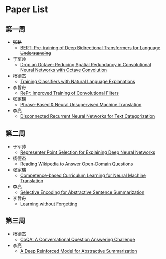 # Paper List

## 第一周
- ~~张路~~
  - ~~[BERT: Pre-training of Deep Bidirectional Transformers for Language Understanding](https://arxiv.org/pdf/1810.04805.pdf)~~
- 于军帅
  - [Drop an Octave: Reducing Spatial Redundancy in Convolutional Neural Networks with Octave Convolution](https://export.arxiv.org/pdf/1904.05049)
- 杨德杰
  - [Training Classifiers with Natural Language Explanations](https://aclweb.org/anthology/P18-1175)
- 李哲舟
  - [RePr: Improved Training of Convolutional Filters](https://arxiv.org/pdf/1811.07275v3.pdf)  
- 张家瑞
  - [Phrase-Based & Neural Unsupervised Machine Translation](https://arxiv.org/abs/1804.07755)
- 李亮
  - [Disconnected Recurrent Neural Networks for Text Categorization](https://www.aclweb.org/anthology/P18-1215)
  
## 第二周
- 于军帅
  - [Representer Point Selection for Explaining Deep Neural Networks](http://papers.nips.cc/paper/8141-representer-point-selection-for-explaining-deep-neural-networks.pdf)
- 杨德杰
  - [Reading Wikipedia to Answer Open-Domain Questions](https://cs.stanford.edu/~danqi/papers/acl2017.pdf)
- 张家瑞
  - [Competence-based Curriculum Learning for Neural Machine Translation](https://arxiv.org/abs/1903.09848)
- 李亮
  - [Selective Encoding for Abstractive Sentence Summarization](https://arxiv.org/abs/1704.07073)
- 李哲舟
  - [Learning without Forgetting](https://arxiv.org/pdf/1606.09282.pdf)

## 第三周

- 杨德杰
  - [CoQA: A Conversational Question Answering Challenge](https://arxiv.org/pdf/1808.07042.pdf)
- 李亮
  - [A Deep Reinforced Model for Abstractive Summarization](https://arxiv.org/pdf/1705.04304.pdf)

